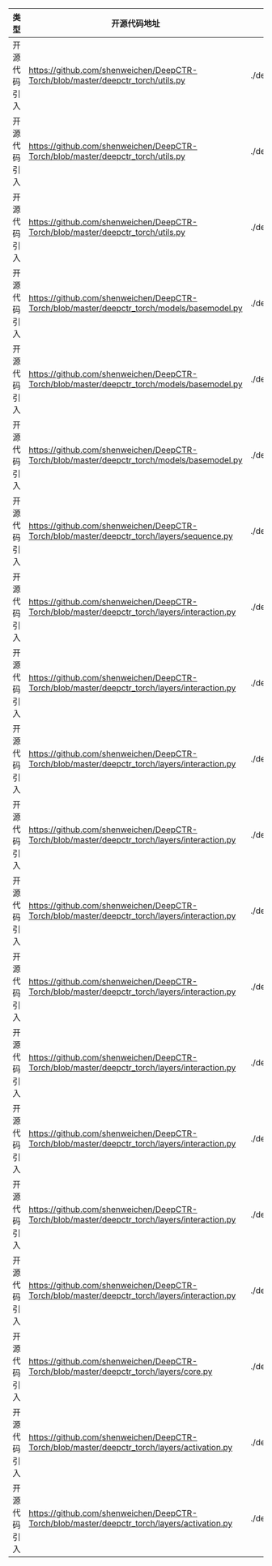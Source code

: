 | 类型         | 开源代码地址                                                                    | 文件名                   | 公网IP地址/公网URL地址/域名/邮箱地址              | 用途说明                         |
| ------------ | ------------------------------------------------------------------------------- | ------------------------ | ------------------------------------------------- | -------------------------------- |
| 开源代码引入 | https://github.com/shenweichen/DeepCTR-Torch/blob/master/deepctr_torch/utils.py | ./deepctr_torch/utils.py | https://pypi.python.org/pypi/deepctr-torch/json   | 使用json获取pypi上的包的版本 |
| 开源代码引入 | https://github.com/shenweichen/DeepCTR-Torch/blob/master/deepctr_torch/utils.py | ./deepctr_torch/utils.py | https://github.com/shenweichen/DeepCTR-Torch/releases/tag | 使用json获取DeepCTR-PyTorch的版本     |
| 开源代码引入 | https://github.com/shenweichen/DeepCTR-Torch/blob/master/deepctr_torch/utils.py | ./deepctr_torch/utils.py | https://pypi.org/project/deepctr-torch/#history | 使用json获取DeepCTR-PyTorch的版本 |
| 开源代码引入 | https://github.com/shenweichen/DeepCTR-Torch/blob/master/deepctr_torch/models/basemodel.py | ./deepctr_torch/models/basemodel.py | https://tensorflow.google.cn/api_docs/python/tf/keras/callbacks | 第三方库源码地址公网来源说明 |
| 开源代码引入 | https://github.com/shenweichen/DeepCTR-Torch/blob/master/deepctr_torch/models/basemodel.py | ./deepctr_torch/models/basemodel.py | https://pytorch.org/docs/stable/optim.html | 第三方库源码地址公网来源说明 |
| 开源代码引入 | https://github.com/shenweichen/DeepCTR-Torch/blob/master/deepctr_torch/models/basemodel.py | ./deepctr_torch/models/basemodel.py | https://pytorch.org/docs/stable/nn.functional.html#loss-functions | 第三方库源码地址公网来源说明 |
| 开源代码引入 | https://github.com/shenweichen/DeepCTR-Torch/blob/master/deepctr_torch/layers/sequence.py | ./deepctr_torch/layers/sequence.py | https://arxiv.org/pdf/1706.06978.pdf | 参考论文地址公网来源说明 |
| 开源代码引入 | https://github.com/shenweichen/DeepCTR-Torch/blob/master/deepctr_torch/layers/interaction.py | ./deepctr_torch/layers/interaction.py | https://www.csie.ntu.edu.tw/~b97053/paper/Rendle2010FM.pdf | 参考论文地址公网来源说明 |
| 开源代码引入 | https://github.com/shenweichen/DeepCTR-Torch/blob/master/deepctr_torch/layers/interaction.py | ./deepctr_torch/layers/interaction.py | http://arxiv.org/abs/1708.05027 | 参考论文地址公网来源说明 |
| 开源代码引入 | https://github.com/shenweichen/DeepCTR-Torch/blob/master/deepctr_torch/layers/interaction.py | ./deepctr_torch/layers/interaction.py | https://arxiv.org/pdf/1905.09433.pdf | 参考论文地址公网来源说明 |
| 开源代码引入 | https://github.com/shenweichen/DeepCTR-Torch/blob/master/deepctr_torch/layers/interaction.py | ./deepctr_torch/layers/interaction.py | https://arxiv.org/pdf/1803.05170.pdf | 参考论文地址公网来源说明 |
| 开源代码引入 | https://github.com/shenweichen/DeepCTR-Torch/blob/master/deepctr_torch/layers/interaction.py | ./deepctr_torch/layers/interaction.py | https://arxiv.org/pdf/1708.04617.pdf | 参考论文地址公网来源说明 |
| 开源代码引入 | https://github.com/shenweichen/DeepCTR-Torch/blob/master/deepctr_torch/layers/interaction.py | ./deepctr_torch/layers/interaction.py | https://arxiv.org/abs/1810.11921 | 参考论文地址公网来源说明 |
| 开源代码引入 | https://github.com/shenweichen/DeepCTR-Torch/blob/master/deepctr_torch/layers/interaction.py | ./deepctr_torch/layers/interaction.py | https://arxiv.org/abs/2008.13535 | 参考论文地址公网来源说明 |
| 开源代码引入 | https://github.com/shenweichen/DeepCTR-Torch/blob/master/deepctr_torch/layers/interaction.py | ./deepctr_torch/layers/interaction.py | https://arxiv.org/pdf/1611.00144.pdf | 参考论文地址公网来源说明 |
| 开源代码引入 | https://github.com/shenweichen/DeepCTR-Torch/blob/master/deepctr_torch/layers/interaction.py | ./deepctr_torch/layers/interaction.py | https://github.com/Atomu2014/product-nets | 源码包地址公网来源说明 |
| 开源代码引入 | https://github.com/shenweichen/DeepCTR-Torch/blob/master/deepctr_torch/layers/interaction.py | ./deepctr_torch/layers/interaction.py | http://ir.ia.ac.cn/bitstream/173211/12337/1/A%20Convolutional%20Click%20Prediction%20Model.pdf | 参考论文地址公网来源说明 |
| 开源代码引入 | https://github.com/shenweichen/DeepCTR-Torch/blob/master/deepctr_torch/layers/core.py | ./deepctr_torch/layers/core.py | https://arxiv.org/pdf/1706.06978.pdf | 参考论文地址公网来源说明 |
| 开源代码引入 | https://github.com/shenweichen/DeepCTR-Torch/blob/master/deepctr_torch/layers/activation.py | ./deepctr_torch/layers/activation.py | https://arxiv.org/pdf/1706.06978.pdf | 参考论文地址公网来源说明 |
| 开源代码引入 | https://github.com/shenweichen/DeepCTR-Torch/blob/master/deepctr_torch/layers/activation.py | ./deepctr_torch/layers/activation.py | https://github.com/zhougr1993/DeepInterestNetwork, https://github.com/fanoping/DIN-pytorch | 源码包地址公网来源说明 |
